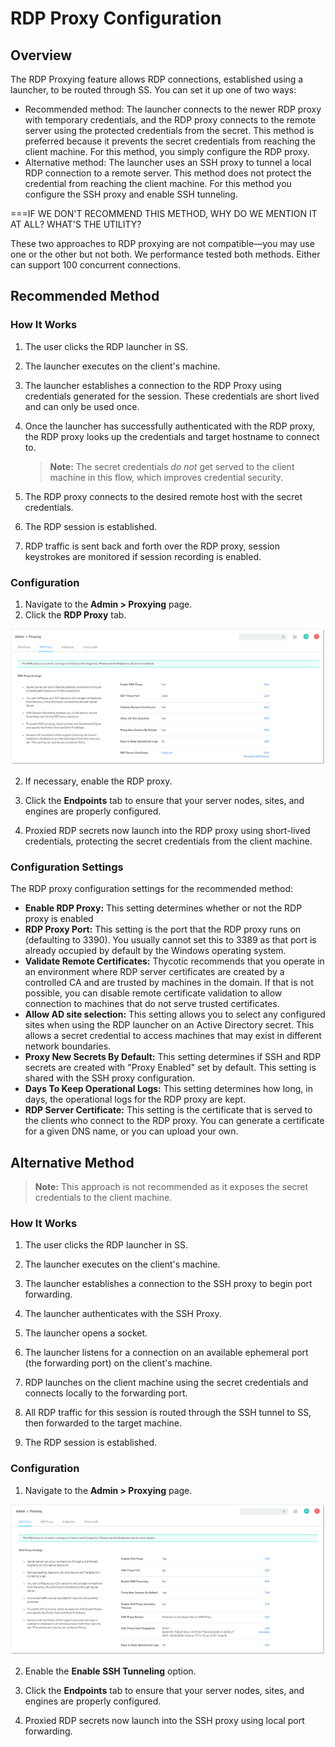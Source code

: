 [title]: # (RDP Proxy Configuration)
[tags]: # (RDP Proxy,Networking)
[priority]: # (1000)

# RDP Proxy Configuration

## Overview

The RDP Proxying feature allows RDP connections, established using a launcher, to be routed through SS. You can set it up one of two ways:

- Recommended method: The launcher connects to the newer RDP proxy with temporary credentials, and the RDP proxy connects to the remote server using the protected credentials from the secret. This method is preferred because it prevents the secret credentials from reaching the client machine. For this method, you simply configure the RDP proxy.
- Alternative method: The launcher uses an SSH proxy to tunnel a local RDP connection to a remote server. This method does not protect the credential from reaching the client machine. For this method you configure the SSH proxy and enable SSH tunneling. 

===IF WE DON'T RECOMMEND THIS METHOD, WHY DO WE MENTION IT AT ALL? WHAT'S THE UTILITY? 

These two approaches to RDP proxying are not compatible—you may use one or the other but not both. We performance tested both methods. Either can support 100 concurrent connections.

## Recommended Method 

### How It Works

1. The user clicks the RDP launcher in SS.

2. The launcher executes on the client's machine.

3. The launcher establishes a connection to the RDP Proxy using credentials generated for the session. These credentials are short lived and can only be used once.

4. Once the launcher has successfully authenticated with the RDP proxy, the RDP proxy looks up the credentials and target hostname to connect to. 

   > **Note:** The secret credentials *do not* get served to the client machine in this flow, which improves credential security.

5. The RDP proxy connects to the desired remote host with the secret credentials.

6. The RDP session is established.
6. RDP traffic is sent back and forth over the RDP proxy, session keystrokes are monitored if session recording is enabled.

### Configuration

1. Navigate to the **Admin \> Proxying** page.
1. Click the **RDP Proxy** tab.

![image-20200326102547130](images/image-20200326102547130.png)

2. If necessary, enable the RDP proxy.

3. Click the **Endpoints** tab to ensure that your server nodes, sites, and engines are properly configured.

4. Proxied RDP secrets now launch into the RDP proxy using short-lived credentials, protecting the secret credentials from the client machine.

### Configuration Settings 

The RDP proxy configuration settings for the recommended method:

- **Enable RDP Proxy:** This setting determines whether or not the RDP proxy is enabled
- **RDP Proxy Port:** This setting is the port that the RDP proxy runs on (defaulting to 3390). You usually cannot set this to 3389 as that port is already occupied by default by the Windows operating system.
- **Validate Remote Certificates:** Thycotic recommends that you operate in an environment where RDP server certificates are created by a controlled CA and are trusted by machines in the domain. If that is not possible, you can disable remote certificate validation to allow connection to machines that do not serve trusted certificates.
- **Allow AD site selection:** This setting allows you to select any configured sites when using the RDP launcher on an Active Directory secret. This allows a secret credential to access machines that may exist in different network boundaries.
- **Proxy New Secrets By Default:** This setting determines if SSH and RDP secrets are created with "Proxy Enabled" set by default. This setting is shared with the SSH proxy configuration.
- **Days To Keep Operational Logs:** This setting determines how long, in days, the operational logs for the RDP proxy are kept.
- **RDP Server Certificate:** This setting is the certificate that is served to the clients who connect to the RDP proxy. You can generate a certificate for a given DNS name, or you can upload your own.

## Alternative Method

> **Note:** This approach is not recommended as it exposes the secret credentials to the client machine.

### How It Works

1. The user clicks the RDP launcher in SS.

2. The launcher executes on the client's machine.

3. The launcher establishes a connection to the SSH proxy to begin port forwarding.
3. The launcher authenticates with the SSH Proxy.
3. The launcher opens a socket.
3. The launcher listens for a connection on an available ephemeral port (the forwarding port) on the client's machine.

5. RDP launches on the client machine using the secret credentials and connects locally to the forwarding port.

6. All RDP traffic for this session is routed through the SSH tunnel to SS, then forwarded to the target machine.

7. The RDP session is established.

### Configuration

1. Navigate to the **Admin \> Proxying** page.

![image-20200326111039717](images/image-20200326111039717.png)

2. Enable the **Enable SSH Tunneling** option.

3. Click the **Endpoints** tab to ensure that your server nodes, sites, and engines are properly configured. 

4. Proxied RDP secrets now launch into the SSH proxy using local port forwarding.


 